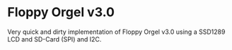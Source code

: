 Floppy Orgel v3.0
===========

Very quick and dirty implementation of Floppy Orgel v3.0 using a SSD1289 LCD
and SD-Card (SPI) and I2C.
